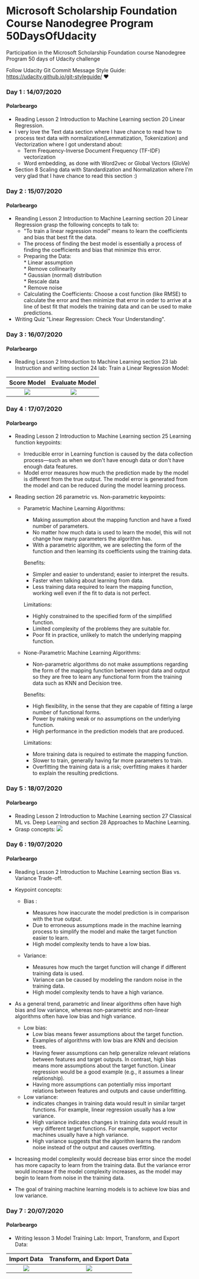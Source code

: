 # Microsoft Scholarship Foundation Course Nanodegree Program 50DaysOfUdacity


[image1]: ./images/score.png    
[image2]: ./images/evaluate.png  
[image3]: ./images/ApproachesToML.png
[image4]: ./images/import.png
[image5]: ./images/transformExport.png

Participation in the Microsoft Scholarship Foundation course Nanodegree Program 50 days of Udacity challenge

Follow Udacity Git Commit Message Style Guide: https://udacity.github.io/git-styleguide/  :heart:

### Day 1 : 14/07/2020 
#### Polarbeargo 

* Reading Lesson 2 Introduction to Machine Learning section 20 Linear Regression.
* I very love the Text data section where I have chance to read how to process text data with normalization(Lemmatization, Tokenization) and Vectorization where 
  I got understand about:
    * Term Frequency-Inverse Document Frequency (TF-IDF) vectorization
    * Word embedding, as done with Word2vec or Global Vectors (GloVe)
* Section 8 Scaling data with Standardization and Normalization where I'm very glad that I have chance to read this section :)

### Day 2 : 15/07/2020 
#### Polarbeargo 

* Reanding Lesson 2 Introduction to Machine Learning section 20 Linear Regression grasp the following concepts to talk to:
  * "To train a linear regression model" means to learn the coefficients and bias that best fit the data. 
  * The process of finding the best model is essentially a process of finding the coefficients and bias that minimize this error. 
  * Preparing the Data:  
        * Linear assumption  
        * Remove collinearity  
        * Gaussian (normal) distribution  
        * Rescale data  
        * Remove noise    
  * Calculating the Coefficients: Choose a cost function (like RMSE) to calculate the error and then minimize that error in order to arrive at a line of best fit that models the training data and can be used to make predictions.  
* Writing Quiz "Linear Regression: Check Your Understanding".

### Day 3 : 16/07/2020 
#### Polarbeargo

* Reading Lesson 2 Introduction to Machine Learning section 23 lab Instruction and writing section 24 lab: Train a Linear Regression Model:  

Score Model      |  Evaluate Model
:-------------------------:|:-------------------------:
![][image1]                | ![][image2]

### Day 4 : 17/07/2020 
#### Polarbeargo

* Reading Lesson 2 Introduction to Machine Learning section 25 Learning function keypoints:  
  * Irreducible error in Learning function is caused by the data collection process—such as when we don't have enough data or don't have enough data features.  
  * Model error measures how much the prediction made by the model is different from the true output. The model error is generated from the model and can be reduced during the model learning process.  
  
* Reading section 26 parametric vs. Non-parametric keypoints:   
  * Parametric Machine Learning Algorithms: 
     * Making assumption about the mapping function and have a fixed number of parameters. 
     * No matter how much data is used to learn the model, this will not change how many parameters the algorithm has. 
     * With a parametric algorithm, we are selecting the form of the function and then learning its coefficients using the training data.
     
     Benefits:

     * Simpler and easier to understand; easier to interpret the results.
     * Faster when talking about learning from data.
     * Less training data required to learn the mapping function, working well even if the fit to data is not perfect.   
     
     Limitations:

      * Highly constrained to the specified form of the simplified function.
      * Limited complexity of the problems they are suitable for.
      * Poor fit in practice, unlikely to match the underlying mapping function.
  
  * None-Parametric Machine Learning Algorithms:  
      * Non-parametric algorithms do not make assumptions regarding the form of the mapping function between input data and output so they are free to learn any functional form from the training data such as KNN and Decision tree.  
      
      Benefits:

      * High flexibility, in the sense that they are capable of fitting a large number of functional forms.
      * Power by making weak or no assumptions on the underlying function.
      * High performance in the prediction models that are produced.  
      
    Limitations:

      * More training data is required to estimate the mapping function.
      * Slower to train, generally having far more parameters to train.
      * Overfitting the training data is a risk; overfitting makes it harder to explain the resulting predictions.
  
### Day 5 : 18/07/2020 
#### Polarbeargo  

* Reading Lesson 2 Introduction to Machine Learning section 27 Classical ML vs. Deep Learning and section 28 Approaches to Machine Learning.
* Grasp concepts:
![][image3]

### Day 6 : 19/07/2020 
#### Polarbeargo 

* Reading Lesson 2 Introduction to Machine Learning section Bias vs. Variance Trade-off.
* Keypoint concepts:
   * Bias : 
      * Measures how inaccurate the model prediction is in comparison with the true output. 
      * Due to erroneous assumptions made in the machine learning process to simplify the model and make the target function easier to learn. 
      * High model complexity tends to have a low bias.
      
   * Variance: 
      * Measures how much the target function will change if different training data is used. 
      * Variance can be caused by modeling the random noise in the training data. 
      * High model complexity tends to have a high variance. 
      
* As a general trend, parametric and linear algorithms often have high bias and low variance, whereas non-parametric and non-linear algorithms often have low bias and high variance.  
  * Low bias:  
     * Low bias means fewer assumptions about the target function.  
     * Examples of algorithms with low bias are KNN and decision trees.   
     * Having fewer assumptions can help generalize relevant relations between features and target outputs. In contrast, high bias means more assumptions about the target function. Linear regression would be a good example (e.g., it assumes a linear relationship).   
     * Having more assumptions can potentially miss important relations between features and outputs and cause underfitting.  
  * Low variance:    
     * indicates changes in training data would result in similar target functions. For example, linear regression usually has a low variance.   
     * High variance indicates changes in training data would result in very different target functions. For example, support vector machines usually have a high variance.   
     * High variance suggests that the algorithm learns the random noise instead of the output and causes overfitting.      
* Increasing model complexity would decrease bias error since the model has more capacity to learn from the training data. But the variance error would increase if the model complexity increases, as the model may begin to learn from noise in the training data.

* The goal of training machine learning models is to achieve low bias and low variance.

### Day 7 : 20/07/2020 
#### Polarbeargo  

* Writing lesson 3 Model Training Lab: Import, Transform, and Export Data:  

Import Data      |  Transform, and Export Data
:-------------------------:|:-------------------------:
![][image4]                | ![][image5]
